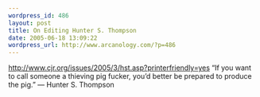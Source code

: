 ```yaml
--- 
wordpress_id: 486
layout: post
title: On Editing Hunter S. Thompson
date: 2005-06-18 13:09:22
wordpress_url: http://www.arcanology.com/?p=486
---
```

<a href="http://www.cjr.org/issues/2005/3/hst.asp?printerfriendly=yes">http://www.cjr.org/issues/2005/3/hst.asp?printerfriendly=yes</a> “If you want to call someone a thieving pig fucker, you’d better be prepared to produce the pig.” — Hunter S. Thompson